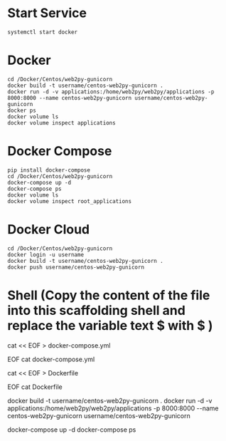 # Start Service
	systemctl start docker

# Docker
	cd /Docker/Centos/web2py-gunicorn
	docker build -t username/centos-web2py-gunicorn .
	docker run -d -v applications:/home/web2py/web2py/applications -p 8000:8000 --name centos-web2py-gunicorn username/centos-web2py-gunicorn
	docker ps 
	docker volume ls
	docker volume inspect applications

# Docker Compose
	pip install docker-compose
	cd /Docker/Centos/web2py-gunicorn
	docker-compose up -d
	docker-compose ps
	docker volume ls
	docker volume inspect root_applications

# Docker Cloud
	cd /Docker/Centos/web2py-gunicorn
	docker login -u username
	docker build -t username/centos-web2py-gunicorn .
	docker push username/centos-web2py-gunicorn

# Shell (Copy the content of the file into this scaffolding shell and replace the variable text $ with \$ )
cat << EOF > docker-compose.yml

EOF
cat docker-compose.yml

cat << EOF > Dockerfile

EOF
cat Dockerfile

docker build -t username/centos-web2py-gunicorn .
docker run -d -v applications:/home/web2py/web2py/applications -p 8000:8000 --name centos-web2py-gunicorn username/centos-web2py-gunicorn

docker-compose up -d
docker-compose ps
